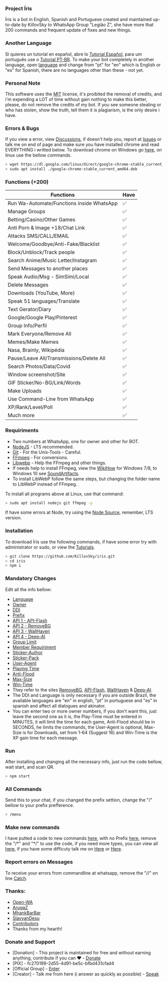 ### Project Íris
Íris is a bot in English, Spanish and Portuguese created and maintained up-to-date by KillovSky to WhatsApp Group "Legião Z", she have more that 200 commands and frequent update of fixes and new things.

### Another Language
Si quieres un tutorial en español, abre lo [Tutorial Español](https://github.com/KillovSky/iris/blob/main/.readme/es/README.md), para um português use o [Tutorial PT-BR](https://github.com/KillovSky/iris/blob/main/README.md).
To make your bot completely in another language, open [language](https://github.com/KillovSky/iris/blob/main/lib/config/config.json#2) and change from "pt" for "en" which is English or "es" for Spanish, there are no languages other than these - not yet.

### Personal Note
This software uses the [MIT](https://choosealicense.com/licenses/mit/) license, it's proibited the removal of credits, and i'm expending a LOT of time without gain nothing to make this better, please, do not remove the credits of my bot.
If you see someone stealing or who has stolen, show the truth, tell them it is plagiarism, is the only desire i have.

### Errors & Bugs
If you view a error, view [Discussions](https://github.com/KillovSky/iris/discussions), if doesn't help you, report at [Issues](https://github.com/KillovSky/iris/issues) or talk me on end of page and make sure you have installed chrome and read EVERYTHING i writted below. 
To download chrome on Windows go [here](https://www.google.com/chrome), on linux use the bellow commands.

```bash
> wget https://dl.google.com/linux/direct/google-chrome-stable_current_amd64.deb
> sudo apt install ./google-chrome-stable_current_amd64.deb
```

### Functions (+200)
| Functions | Have |
| ------------- | ------------- |
| Run Wa-Automate/Functions inside WhatsApp |✅|
| Manage Groups |✅|
| Betting/Casino/Other Games |✅|
| Anti Porn & Image +18/Chat Link |✅|
| Attacks SMS/CALL/EMAIL |✅|
| Welcome/Goodbye/Anti-Fake/Blacklist |✅|
| Block/Unblock/Track people |✅|
| Search Anime/Music Letter/Instagram |✅|
| Send Messages to another places |✅|
| Speak Audio/Msg - SimSimi/Local |✅|
| Delete Messages |✅|
| Downloads (YouTube, More) |✅|
| Speak 51 languages/Translate |✅|
| Text Gerator/Diary |✅|
| Google/Google Play/Pinterest |✅|
| Group Info/Perfil |✅|
| Mark Everyone/Remove All |✅|
| Memes/Make Memes |✅|
| Nasa, Brainly, Wikipédia |✅|
| Pause/Leave All/Transmissions/Delete All |✅|
| Search Photos/Data/Covid |✅|
| Window screenshot/Site |✅||
| GIF Sticker/No-BG/Link/Words |✅|
| Make Uploads |✅|
| Use Command-Line from WhatsApp |✅|
| XP/Rank/Level/Poll |✅|
| Much more |✅|

### Requiriments
- Two numbers at WhatsApp, one for owner and other for BOT.
- [NodeJS](https://nodejs.org) - LTS recommended.
- [Git](https://git-scm.com) - For the Unix-Tools - Careful.
- [FFmpeg](https://ffmpeg.org) - For conversions.
- [Libwebp](https://developers.google.com/speed/webp/download) - Help the FFmpeg and other things.
- If needs help to install FFmpeg, view the [WikiHow](https://www.wikihow.com/Install-FFmpeg-on-Windows) for Windows 7/8, to Windows 10 see [SoundArtifacts](https://soundartifacts.com/pt/how-to/186-how-to-install-ffmpeg-on-windows-10-amp-add-ffmpeg-to-windows-path.html).
- To install LibWebP follow the same steps, but changing the folder name to LibWebP instead of FFmpeg.

To install all programs above at Linux, use that command:

```bash
> sudo apt install nodejs git ffmpeg -y
```

If have some errors at Node, try using the [Node Source](https://github.com/nodesource/distributions), remember, LTS version.

### Installation
To download Íris use the following commands, if have some error try with administrator or sudo, or view the [Tutorials](https://github.com/KillovSky/iris/discussions/28).

```bash
> git clone https://github.com/KillovSky/iris.git
> cd iris
> npm i
```

### Mandatory Changes
Edit all the info bellow:

- [Language](https://github.com/KillovSky/iris/blob/main/lib/config/Bot/config.json#2)
- [Owner](https://github.com/KillovSky/iris/blob/main/lib/config/Bot/config.json#3)
- [DDI](https://github.com/KillovSky/iris/blob/main/lib/config/Bot/config.json#4)
- [Prefix](https://github.com/KillovSky/iris/blob/main/lib/config/Bot/config.json#5)
- [API 1 - API-Flash](https://github.com/KillovSky/iris/blob/main/lib/config/Bot/config.json#6)
- [API 2 - RemoveBG](https://github.com/KillovSky/iris/blob/main/lib/config/Bot/config.json#7)
- [API 3 - WallHaven](https://github.com/KillovSky/iris/blob/main/lib/config/Bot/config.json#8)
- [API 4 - Deep-AI](https://github.com/KillovSky/iris/blob/main/lib/config/Bot/config.json#9)
- [Group Limit](https://github.com/KillovSky/iris/blob/main/lib/config/Bot/config.json#10)
- [Member Requiriment](https://github.com/KillovSky/iris/blob/main/lib/config/Bot/config.json#11)
- [Sticker-Author](https://github.com/KillovSky/iris/blob/main/lib/config/Bot/config.json#12)
- [Sticker-Pack](https://github.com/KillovSky/iris/blob/main/lib/config/Bot/config.json#13)
- [User-Agent](https://github.com/KillovSky/iris/blob/main/lib/config/Bot/config.json#14)
- [Playing Time](https://github.com/KillovSky/iris/blob/main/lib/config/Bot/config.json#15)
- [Anti-Flood](https://github.com/KillovSky/iris/blob/main/lib/config/Bot/config.json#16)
- [Max-Size](https://github.com/KillovSky/iris/blob/main/lib/config/Bot/config.json#17)
- [Win-Time](https://github.com/KillovSky/iris/blob/main/lib/config/Bot/config.json#18)
- They refer to the sites [RemoveBG](https://www.remove.bg/pt-br), [API-Flash](https://apiflash.com), [WallHaven](https://wallhaven.cc/settings/account) & [Deep-AI](https://deepai.org).
- The DDI and Language is only necessary if you are outside Brazil, the available languages are "en" in english, "pt" in portuguese and "es" in spanish and affect all dialogues and akinator.
- You can enter two or more owner numbers, if you don't want this, just leave the second one as it is, the Play-Time must be entered in MINUTES, it will limit the time for each game, Anti-Flood should be in SECONDS, he limits the commands, the User-Agent is optional, Max-Size is for Downloads, set from 1-64 (Suggest 16) and Win-Time is the XP gain time for each message.

### Run
After installing and changing all the necessary info, just run the code bellow, wait start, and scan QR.

```bash
> npm start
```

### All Commands
Send this to your chat, if you changed the prefix settion, change the "/" bellow to your prefix prefference.

```bash
> /menu
```

### Make new commands
I have putted a code to new commands [here](https://github.com/KillovSky/iris/blob/main/config.js#L4000), with no Prefix [here](https://github.com/KillovSky/iris/blob/main/config.js#L304), remove the "/\*" and "\*/" to use the code, if you need more types, you can view all [here](https://docs.openwa.dev/classes/api_client.client.html), if you have some difficuty talk me on [Here](https://wa.me/+5518998044132) or [Here](https://bit.ly/3owVJoB).

### Report errors on Messages
To receive your errors from commandline at whatsapp, remove the "//" on line [Catch](https://github.com/KillovSky/iris/blob/main/config.js#L4012).

### Thanks:
- [Open-WA](https://github.com/open-wa)
- [ArugaZ](https://github.com/ArugaZ)
- [MhankBarBar](https://github.com/MhankBarBar)
- [SlavyanDesu](https://github.com/SlavyanDesu)
- [Contributors](https://github.com/KillovSky/iris/graphs/contributors)
- Thanks from my hearth!

### Donate and Support
- [Donation] - This project is maintained for free and without earning anything, contribute if you can ❤️ - [Donate](https://picpay.me/userlucas123)
- [PIX] - fc270199-2d55-4d91-be5c-bfbd431cfad4
- [Official Group] - [Enter](https://bit.ly/3owVJoB)
- [Creator] - Talk me from here (i answer as quickly as possible) - [Speak](https://wa.me/+5518998044132)